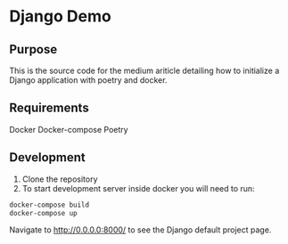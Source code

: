 # Django Demo

## Purpose

This is the source code for the medium ariticle detailing how to initialize a Django application with poetry and docker.

## Requirements

Docker
Docker-compose
Poetry

## Development

1. Clone the repository
2. To start development server inside docker you will need to run:

```cmd
docker-compose build
docker-compose up
```

Navigate to http://0.0.0.0:8000/ to see the Django default project page.